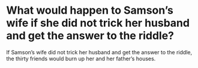 # What would happen to Samson’s wife if she did not trick her husband and get the answer to the riddle?

If Samson’s wife did not trick her husband and get the answer to the riddle, the thirty friends would burn up her and her father’s houses.
